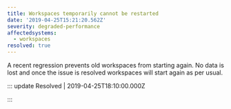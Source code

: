 ```yaml
---
title: Workspaces temporarily cannot be restarted
date: '2019-04-25T15:21:20.562Z'
severity: degraded-performance
affectedsystems:
  - workspaces
resolved: true
---
```

A recent regression prevents old workspaces from starting again. No data is lost and once the issue is resolved workspaces will start again as per usual.

<!--- language code: en -->

::: update Resolved | 2019-04-25T18:10:00.000Z

:::
